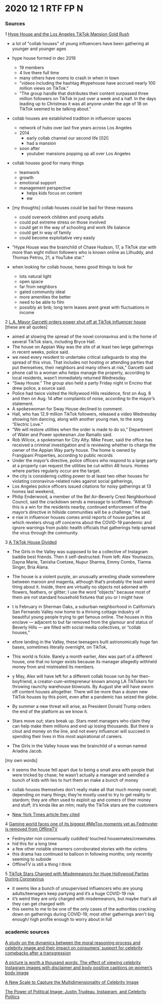﻿# 2020 12 1 RTF FP N

### Sources

1 [Hype House and the Los Angeles TikTok Mansion Gold Rush](https://www.nytimes.com/2020/01/03/style/hype-house-los-angeles-tik-tok.html)

- a lot of "collab houses" of young influencers have been gathering at younger and younger ages

- hype house formed in dec 2019
  - 19 members
  - 4 live there full time
  - many others have rooms to crash in when in town
  - "videos including the hashtag #hypehouse have accrued nearly 100 million views on TikTok."
  - "The group handle that distributes their content surpassed three million followers on TikTok in just over a week and a half. In the days leading up to Christmas it was all anyone under the age of 18 on TikTok seemed to be talking about."

- collab houses are established tradition in influencer spaces
  - network of hubs over last five years across Los Angeles
  - 2014
    - early collab channel our second life [02l]
    - had a mansion
  - soon after
    - youtuber mansions popping up all over Los Angeles

- collab houses good for many things
  - teamwork
  - growth
  - emotional support
  - management perspective
    - helps kids focus on content
    - ew

- [my thoughts] collab houses could be bad for these reasons
  - could overwork children and young adults
  - could put extreme stress on those involved
  - could get in the way of schooling and work life balance
  - could get in way of family
  - could become exploitative very easily

- "Hype House was the brainchild of Chase Hudson, 17, a TikTok star with more than eight million followers who is known online as Lilhuddy, and Thomas Petrou, 21, a YouTube star."

- when looking for collab house, heres good things to look for
  - lots natural light
  - open space
  - far from neighbors
  - gated community ideal
  - more amenities the better
  - need to be able to film
  - possibly air bnb; long term leases arent great with fluctuations in income

2 [L.A. Mayor Garcetti orders power shut off at TikTok influencer house](https://www.latimes.com/california/story/2020-08-19/tiktok-house-bryce-hall-los-angeles-eric-garcetti)
[these are all quotes]
- aimed at slowing the spread of the novel coronavirus and is the home of several TikTok stars, including Bryce Hall.
- The house on Appian Way was the site of at least two large gatherings in recent weeks, police said.
- we need every resident to undertake critical safeguards to stop the spread of this virus. That includes not hosting or attending parties that put themselves, their neighbors and many others at risk,” Garcetti said
- phone call to a woman who helps manage the property, according to local residents, wasn’t immediately returned Wednesday.
- “Sway House.” The group also held a party Friday night in Encino that drew police, a source said.
- Police had twice visited the Hollywood Hills residence, first on Aug. 8 and then on Aug. 14 after complaints of noise, according to the mayor’s statement.
- A spokeswoman for Sway House declined to comment.
- Hall, who has 12.9 million TikTok followers, released a video Wednesday showing him dancing, along with another young man, to the song “Electric Love.”
- “We will restore utilities when the order is made to do so,” Department of Water and Power spokesman Joe Ramallo said.
- Rob Wilcox, a spokesman for City Atty. Mike Feuer, said the office has received a criminal investigation and is reviewing whether to charge the owner of the Appian Way party house. The home is owned by Frangipani Properties, according to public records
- Under the mayor’s directive, police officers who respond to a large party at a property can request the utilities be cut within 48 hours. Homes where parties regularly occur are the target.
- the city is considering cutting power to at least two other houses for violating coronavirus-related rules against social gatherings,
- Los Angeles police officers issued citations for noisy gatherings at 13 homes last weekend,
- Philip Enderwood, a member of the Bel Air-Beverly Crest Neighborhood Council, said the crackdown sends a message to scofflaws. “Although this is a win for the residents nearby, continued enforcement of the mayor’s directive in hillside communities will be a challenge,” he said.
- e rise in influencer houses comes amid reports of house parties at which revelers shrug off concerns about the COVID-19 pandemic and ignore warnings from public health officials that gatherings help spread the virus through the community.


3 [A TikTok House Divided](https://www.vox.com/the-goods/21459677/tiktok-house-la-hype-sway-girls-in-the-valley)

- The Girls in the Valley was supposed to be a collective of Instagram baddie best friends. Then it self-destructed. From left: Alex Youmazzo, Dayna Marie, Tanisha Coetzee, Nupur Sharma, Emmy Combs, Tianna Singer, Bria Alana.

- The house is a violent purple, an unusually arresting shade somewhere between maroon and magenta, although that’s probably the least weird thing about it. Inside, there are virtually no objects not adorned with flowers, feathers, or glitter; I use the word “objects” because most of them are not standard household fixtures that you or I might have
- t is February in Sherman Oaks, a suburban neighborhood in California’s San Fernando Valley now home to a thriving cottage industry of beautiful young people trying to get famous online. The houses in this enclave — adjacent to but far removed from the glamour and status of Beverly Hills — are filled with social media collectives, or “collab houses,”
- efore landing in the Valley, these teenagers built astronomically huge fan bases, sometimes literally overnight, on TikTok, 
- This world is fickle. Barely a month earlier, Alex was part of a different house, one that no longer exists because its manager allegedly withheld money from and mistreated its members. 
- y May, Alex will have left for a different collab house run by her then-boyfriend, a creator-cum-entrepreneur known among LA TikTokers for throwing raunchy warehouse blowouts. By August she will have sworn off content houses altogether. There will be more than a dozen new TikTok houses by this point, even after a pandemic has seized the globe.
- By summer a new threat will arise, as President Donald Trump orders the end of the platform as we know it.
- Stars move out; stars break up. Stars meet managers who claim they can help make them millions and end up losing thousands. But there is clout and money on the line, and not every influencer will succeed in spending their lives in this most aspirational of careers.
- The Girls in the Valley house was the brainchild of a woman named Ariadna Jacob.

[my own words]
- it seems the house fell apart due to being a small area with people that were tricked by chase; he wasn’t actually a manager and swindled a bunch of kids with lies to hurt them an make a bunch of money
- collab houses themselves don’t really make all that much money overall; depending on many things; they’re mostly used to try to get reality tv stardom; they are often used to exploit up and comers of their money and stuff; it’s kinda like an mlm; really the TikTok stars are the customers

- [New York Times article they cited](https://www.nytimes.com/2020/01/03/style/hype-house-los-angeles-tik-tok.html)

4 [Gaming world faces one of its biggest #MeToo moments yet as Fedmyster is removed from OfflineTV](https://www.cnn.com/2020/06/30/tech/fedmyster-removed-offlinetv/index.html)

- Fedmyster non consensually cuddled/ touched housemates/crewmates
- hid this for a long time
- a few other notable streamers corroborated stories with the victims
- this drama has continued to balloon in following months; only recently seeming to subside
- OfflineTV is still a thing I think

5 [TikTok Stars Charged with Misdemeanors for Huge Hollywood Parties During Coronavirus](https://www.latimes.com/california/story/2020-08-28/tiktok-stars-charged-with-misdemeanors-for-huge-hollywood-parties-during-coronavirus)

- it seems like a bunch of unsupervised influencers who are young adults/teenagers keep partying and it’s a huge COVID-19 risk
- it’s weird they are only charged with misdemeanors, but maybe that's all they can get charged with
- this seems to me to be one of the only cases of the authorities cracking down on gatherings during COVID-19; most other gatherings aren't big enough/ high profile enough to worry about in full

<!--  -->
<!-- --- -->
<!--  -->
<!-- ### potential source locations -->
<!--  -->
<!-- [OfflineTV Wikipedia](https://en.wikipedia.org/wiki/OfflineTV) -->
<!--  -->
<!-- --- -->
<!--  -->
<!-- ### firsthand places, not sources-->
<!--  -->
<!-- [Streamerhouse Website](https://streamerhouse.com/)-->
<!--  -->
<!-- [Reddit Post About Streaming Houses](https://www.reddit.com/r/Twitch/comments/807wf6/streaming_houses/)-->
<!--  -->
<!-- --- -->
<!--  -->
### academic sources

[A study on the dynamics between the moral reasoning process and celebrity image and their impact on consumers’ support for celebrity comebacks after a transgression](https://www-emerald-com.ezproxy.lib.utexas.edu/insight/content/doi/10.1108/JPBM-02-2019-2259/full/html)

[A picture is worth a thousand words: The effect of viewing celebrity Instagram images with disclaimer and body positive captions on women’s body image](https://www-sciencedirect-com.ezproxy.lib.utexas.edu/science/article/pii/S1740144520300279)

[A New Scale to Capture the Multidimensionality of Celebrity Image](https://journals-sagepub-com.ezproxy.lib.utexas.edu/doi/full/10.1177/0972150920919599)

[The Power of Political Image: Justin Trudeau, Instagram, and Celebrity Politics](https://journals-sagepub-com.ezproxy.lib.utexas.edu/doi/full/10.1177/0002764217744838)


<!--
Abbreviation Key
-->
